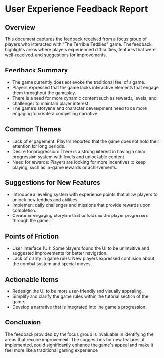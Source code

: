 # User Experience Feedback Report

## Overview
This document captures the feedback received from a focus group of players who interacted with "The Terrible Teddies" game. The feedback highlights areas where players experienced difficulties, features that were well-received, and suggestions for improvements.

## Feedback Summary
- The game currently does not evoke the traditional feel of a game.
- Players expressed that the game lacks interactive elements that engage them throughout the gameplay.
- There is a need for more dynamic content such as rewards, levels, and challenges to maintain player interest.
- The game's storyline and character development need to be more engaging to create a compelling narrative.

## Common Themes
- Lack of engagement: Players reported that the game does not hold their attention for long periods.
- Desire for progression: There is a strong interest in having a clear progression system with levels and unlockable content.
- Need for rewards: Players are looking for more incentives to keep playing, such as in-game rewards or achievements.

## Suggestions for New Features
- Introduce a leveling system with experience points that allow players to unlock new teddies and abilities.
- Implement daily challenges and missions that provide rewards upon completion.
- Create an engaging storyline that unfolds as the player progresses through the game.

## Points of Friction
- User Interface (UI): Some players found the UI to be unintuitive and suggested improvements for better navigation.
- Lack of clarity in game rules: New players expressed confusion about the combat system and special moves.

## Actionable Items
- Redesign the UI to be more user-friendly and visually appealing.
- Simplify and clarify the game rules within the tutorial section of the game.
- Develop a narrative that is integrated into the game's progression.

## Conclusion
The feedback provided by the focus group is invaluable in identifying the areas that require improvement. The suggestions for new features, if implemented, could significantly enhance the game's appeal and make it feel more like a traditional gaming experience.